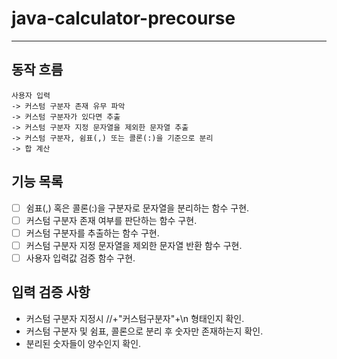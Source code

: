 # java-calculator-precourse

---
## 동작 흐름
```
사용자 입력 
-> 커스텀 구분자 존재 유무 파악 
-> 커스텀 구분자가 있다면 추출 
-> 커스텀 구분자 지정 문자열을 제외한 문자열 추출 
-> 커스텀 구분자, 쉼표(,) 또는 콜론(:)을 기준으로 분리 
-> 합 계산 
```

## 기능 목록
-[ ] 쉼표(,) 혹은 콜론(:)을 구분자로 문자열을 분리하는 함수 구현.
-[ ] 커스텀 구분자 존재 여부를 판단하는 함수 구현. 
-[ ] 커스텀 구분자를 추출하는 함수 구현.
-[ ] 커스텀 구분자 지정 문자열을 제외한 문자열 반환 함수 구현.
-[ ] 사용자 입력값 검증 함수 구현.

## 입력 검증 사항
- 커스텀 구분자 지정시 //+"커스텀구분자"+\n 형태인지 확인.
- 커스텀 구분자 및 쉼표, 콜론으로 분리 후 숫자만 존재하는지 확인.
- 분리된 숫자들이 양수인지 확인.